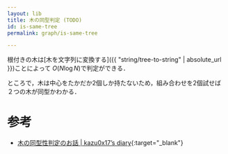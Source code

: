 ```yaml
---
layout: lib
title: 木の同型判定 (TODO)
id: is-same-tree
permalink: graph/is-same-tree

---
```



根付きの木は[木を文字列に変換する]({{ "string/tree-to-string" | absolute_url }})ことによって $O(N \log N)$で判定ができる．

ところで，木は中心をたかだか2個しか持たないため，組み合わせを2個試せば２つの木が同型かわかる．

# 参考

* [木の同型性判定のお話 \| kazu0x17’s diary](http://chocobaby-aporo.hatenablog.com/entry/2017/12/05/233027){:target="_blank"}

